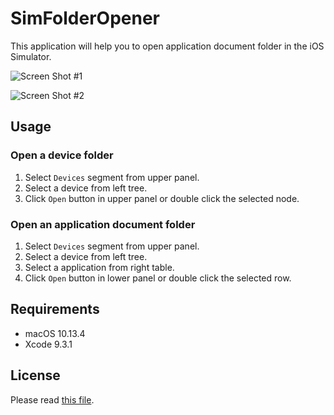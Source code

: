# SimFolderOpener

This application will help you to open application document folder in the iOS Simulator.

![Screen Shot #1](Screenshots/Devices.jpg)

![Screen Shot #2](Screenshots/Applications.jpg)

## Usage

### Open a device folder

1. Select ``Devices`` segment from upper panel.
2. Select a device from left tree.
3. Click ``Open`` button in upper panel or double click the selected node.

### Open an application document folder

1. Select ``Devices`` segment from upper panel.
2. Select a device from left tree.
3. Select a application from right table.
4. Click ``Open`` button in lower panel or double click the selected row.

## Requirements

* macOS 10.13.4
* Xcode 9.3.1

## License

Please read [this file](LICENSE).

